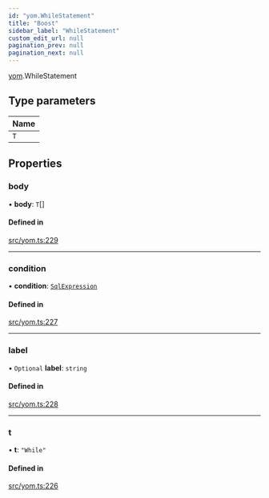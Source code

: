 ```yaml
---
id: "yom.WhileStatement"
title: "Boost"
sidebar_label: "WhileStatement"
custom_edit_url: null
pagination_prev: null
pagination_next: null
---
```


[yom](../namespaces/yom.md).WhileStatement

## Type parameters

| Name |
| :------ |
| `T` |

## Properties

### body

• **body**: `T`[]

#### Defined in

[src/yom.ts:229](https://github.com/yolmio/boost/blob/b239488/src/yom.ts#L229)

___

### condition

• **condition**: [`SqlExpression`](../namespaces/yom.md#sqlexpression)

#### Defined in

[src/yom.ts:227](https://github.com/yolmio/boost/blob/b239488/src/yom.ts#L227)

___

### label

• `Optional` **label**: `string`

#### Defined in

[src/yom.ts:228](https://github.com/yolmio/boost/blob/b239488/src/yom.ts#L228)

___

### t

• **t**: ``"While"``

#### Defined in

[src/yom.ts:226](https://github.com/yolmio/boost/blob/b239488/src/yom.ts#L226)
